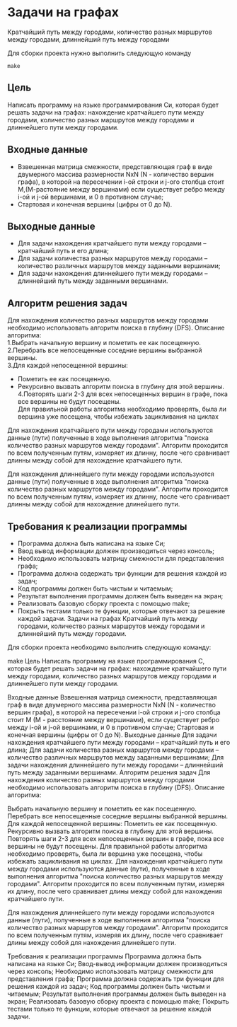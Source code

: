 # Задачи на графах
Кратчайший путь между городами, количество разных маршрутов между городами, длиннейший путь между городами

Для сборки проекта нужно выполнить следующую команду
```
make
```

## Цель
Написать программу на языке программирования Си, которая будет решать задачи на графах: нахождение кратчайшего пути между городами, количество разных маршрутов между городами и длиннейшего пути между городами.

## Входные данные
- Взвешенная матрица смежности, представляющая граф в виде двумерного массива размерности NxN (N - количество вершин графа), в которой на пересечении i-ой строки и j-ого столбца стоит М,(М-растояние между вершинами) если существует ребро между i-ой и j-ой вершинами, и 0 в противном случае;
- Cтартовая и конечная вершины (цифры от 0 до N).

## Выходные данные
- Для задачи нахождения кратчайшего пути между городами – кратчайший путь и его длина;
- Для задачи количества разных маршрутов между городами – количество различных маршрутов между заданными вершинами;
- Для задачи нахождения длиннейшего пути между городами – длиннейший путь между заданными вершинами.

## Алгоритм решения задач
Для нахождения количество разных маршрутов между городами необходимо использовать алгоритм поиска в глубину (DFS).
Описание алгоритма:  
1.Выбрать начальную вершину и пометить ее как посещенную.  
2.Перебрать все непосещенные соседние вершины выбранной вершины.  
3.Для каждой непосещенной вершины:  
  - Пометить ее как посещенную.
  - Рекурсивно вызвать алгоритм поиска в глубину для этой вершины.
4.Повторять шаги 2-3 для всех непосещенных вершин в графе, пока все вершины не будут посещены.  
Для правильной работы алгоритма необходимо проверять, была ли вершина уже посещена, чтобы избежать зацикливания на циклах

Для нахождения кратчайшего пути между городами используются данные (пути) полученные в ходе выполнения алгоритма "поиска количество разных маршрутов между городами". Алгоритм проходится по всем полученным путям, измеряет их длинну, после чего сравнивает длинны между собой для нахождение кратчайшего пути.

Для нахождения длиннейшего пути между городами используются данные (пути) полученные в ходе выполнения алгоритма "поиска количество разных маршрутов между городами". Алгоритм проходится по всем полученным путям, измеряет их длинну, после чего сравнивает длинны между собой для нахождение длинейшего пути.

## Требования к реализации программы
- Программа должна быть написана на языке Си;
- Ввод вывод информации должен производиться через консоль;
- Необходимо использовать матрицу смежности для представления графа;
- Программа должна содержать три функции для решения каждой из задач;
- Код программы должен быть чистым и читаемым;
- Результат выполнения программы должен быть выведен на экран;
- Реализовать базовую сборку проекта с помощью make;
- Покрыть тестами только те функции, которые отвечают за решение каждой задачи.
Задачи на графах
Кратчайший путь между городами, количество разных маршрутов между городами и длиннейший путь между городами.

Для сборки проекта необходимо выполнить следующую команду:

make
Цель
Написать программу на языке программирования C, которая будет решать задачи на графах: нахождение кратчайшего пути между городами, количество разных маршрутов между городами и длиннейшего пути между городами.

Входные данные
Взвешенная матрица смежности, представляющая граф в виде двумерного массива размерности NxN (N - количество вершин графа), в которой на пересечении i-ой строки и j-ого столбца стоит М (М - расстояние между вершинами), если существует ребро между i-ой и j-ой вершинами, и 0 в противном случае;
Стартовая и конечная вершины (цифры от 0 до N).
Выходные данные
Для задачи нахождения кратчайшего пути между городами – кратчайший путь и его длина;
Для задачи количества разных маршрутов между городами – количество различных маршрутов между заданными вершинами;
Для задачи нахождения длиннейшего пути между городами – длиннейший путь между заданными вершинами.
Алгоритм решения задач
Для нахождения количество разных маршрутов между городами необходимо использовать алгоритм поиска в глубину (DFS). Описание алгоритма:

Выбрать начальную вершину и пометить ее как посещенную.
Перебрать все непосещенные соседние вершины выбранной вершины.
Для каждой непосещенной вершины:
Пометить ее как посещенную.
Рекурсивно вызвать алгоритм поиска в глубину для этой вершины.
Повторять шаги 2-3 для всех непосещенных вершин в графе, пока все вершины не будут посещены. Для правильной работы алгоритма необходимо проверять, была ли вершина уже посещена, чтобы избежать зацикливания на циклах.
Для нахождения кратчайшего пути между городами используются данные (пути), полученные в ходе выполнения алгоритма "поиска количество разных маршрутов между городами". Алгоритм проходится по всем полученным путям, измеряя их длину, после чего сравнивает длины между собой для нахождения кратчайшего пути.

Для нахождения длиннейшего пути между городами используются данные (пути), полученные в ходе выполнения алгоритма "поиска количество разных маршрутов между городами". Алгоритм проходится по всем полученным путям, измеряя их длину, после чего сравнивает длины между собой для нахождения длинейшего пути.

Требования к реализации программы
Программа должна быть написана на языке Си;
Ввод-вывод информации должен производиться через консоль;
Необходимо использовать матрицу смежности для представления графа;
Программа должна содержать три функции для решения каждой из задач;
Код программы должен быть чистым и читаемым;
Результат выполнения программы должен быть выведен на экран;
Реализовать базовую сборку проекта с помощью make;
Покрыть тестами только те функции, которые отвечают за решение каждой задачи.
